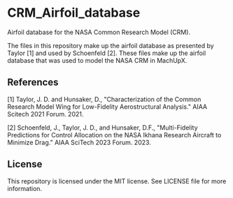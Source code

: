 # CRM_Airfoil_database
Airfoil database for the NASA Common Research Model (CRM).

The files in this repository make up the airfoil database as presented by Taylor [1] and used by Schoenfeld [2]. 
These files make up the airfoil database that was used to model the NASA CRM in MachUpX.



References
---
[1] Taylor, J. D. and Hunsaker, D., "Characterization of the Common Research Model Wing for Low-Fidelity Aerostructural Analysis." AIAA Scitech 2021 Forum. 2021.

[2] Schoenfeld, J., Taylor, J. D., and Hunsaker, D.F., "Multi-Fidelity Predictions for Control Allocation on the NASA Ikhana Research Aircraft to Minimize Drag." AIAA SciTech 2023 Forum. 2023.


License
---
This repository is licensed under the MIT license. See LICENSE file for more information.

